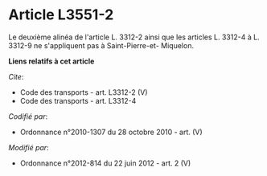 # Article L3551-2

Le deuxième alinéa de l'article L. 3312-2 ainsi que les articles L. 3312-4 à L. 3312-9 ne s'appliquent pas à Saint-Pierre-et-
Miquelon.

**Liens relatifs à cet article**

_Cite_:

  - Code des transports - art. L3312-2 (V)
  - Code des transports - art. L3312-4

_Codifié par_:

  - Ordonnance n°2010-1307 du 28 octobre 2010 - art. (V)

_Modifié par_:

  - Ordonnance n°2012-814 du 22 juin 2012 - art. 2 (V)
